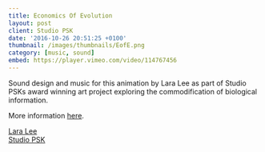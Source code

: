 ```yaml
---
title: Economics Of Evolution
layout: post
client: Studio PSK
date: '2016-10-26 20:51:25 +0100'
thumbnail: /images/thumbnails/EofE.png
category: [music, sound]
embed: https://player.vimeo.com/video/114767456
---
```


Sound design and music for this animation by Lara Lee as part of Studio PSKs award winning art project exploring the commodification of biological information.

More information [here](studiopsk.com/economicsofevolution.html "The Economics of Evolution: The Perfect Pigeon").

[Lara Lee](laralee.kr "Lara Songeun Lee")  
[Studio PSK](studiopsk.com "Studio PSK")

